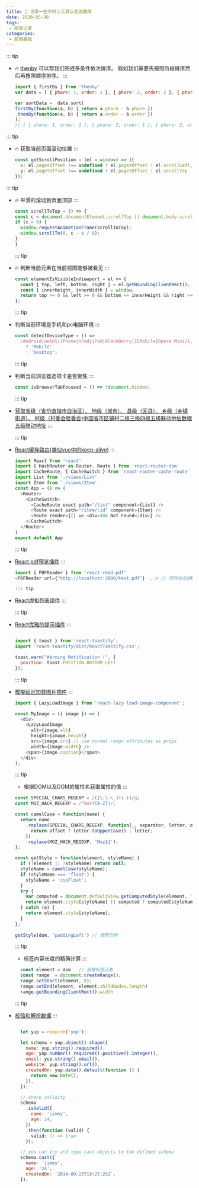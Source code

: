 ```yaml
---
title: 📝 记录一些平时小工具以及函数库
date: 2020-05-30
tags:
 - 随笔记录
categories:
 - 前端基础
---
```



::: tip
- 🔥 [thenby](https://www.npmjs.com/package/thenby) 可以帮我们完成多条件依次排序。
  假如我们需要先按照阶段排序然后再按照顺序排序。
:::

  ```js
  import { firstBy } from 'thenby'
  var data = [ { phare: 1, order: 1 }, { phare: 2, order: 2 }, { phare: 2, order: 1 } ];
  
  var sortData =  data.sort(
  firstBy(function(a, b) { return a.phare - b.phare })
  .thenBy(function(a, b) { return a.order - b.order })
  ); 
  // [ { phare: 1, order: 1 }, { phare: 2, order: 1 }, { phare: 2, order: 2 } ];
  ```
::: tip
- 🔥 获取当前页面滚动位置
:::

  ```js
  const getScrollPosition = (el = window) => ({
    x: el.pageXOffset !== undefined ? el.pageXOffset : el.scrollLeft,
    y: el.pageYOffset !== undefined ? el.pageYOffset : el.scrollTop
  });
  ```
 ::: tip 
- 🔥 平滑的滚动到页面顶部
 ::: 
  ```js
  const scrollToTop = () => {
  const c = document.documentElement.scrollTop || document.body.scrollTop;
  if (c > 0) {
    window.requestAnimationFrame(scrollToTop);
    window.scrollTo(0, c - c / 8);
  }
  }
  ```
   ::: tip 
- 🔥 判断当前元素在当前视图能够被看见
   :::
  ```js
  const elementIsVisibleInViewport = el => {
    const { top, left, bottom, right } = el.getBoundingClientRect();
    const { innerHeight, innerWidth } = window;
    return top >= 0 && left >= 0 && bottom <= innerHeight && right <= innerWidth;
  };
  ```
  ::: tip 
- 判断当前环境是手机和pc电脑环境
  :::

  ```js
  const detectDeviceType = () =>
    /Android|webOS|iPhone|iPad|iPod|BlackBerry|IEMobile|Opera Mini/i.test(navigator.userAgent)
      ? 'Mobile'
      : 'Desktop';
  ```
  ::: tip
- 判断当前浏览器选项卡是否聚焦
  ::: 
  ```js
  const isBrowserTabFocused = () => !document.hidden;
  ```  

  ::: tip
- [获取省级（省份直辖市自治区）、 地级（城市）、 县级（区县）、 乡级（乡镇街道）、 村级（村委会居委会)中国省市区镇村二级三级四级五级联动地址数据五级联动地址](https://github.com/modood/Administrative-divisions-of-China)
  ::: 


  ::: tip
- [React缓存路由(类似vue中的keep-alive)](https://github.com/CJY0208/react-router-cache-route)
  :::

  ```js
  import React from 'react'
  import { HashRouter as Router, Route } from 'react-router-dom'
  import CacheRoute, { CacheSwitch } from 'react-router-cache-route'
  import List from './views/List'
  import Item from './views/Item'
  const App = () => (
    <Router>
      <CacheSwitch>
        <CacheRoute exact path="/list" component={List} />
        <Route exact path="/item/:id" component={Item} />
        <Route render={() => <div>404 Not Found</div>} />
      </CacheSwitch>
    </Router>
  )
  export default App
  ```
  ::: tip
- [React pdf预览插件](https://github.com/forthealllight/react-read-pdf)
  :::
  
  ```js
  import { PDFReader } from 'react-read-pdf'
  <PDFReader url={"http://localhost:3000/test.pdf"} ...> // 同时也支持base64
  ```

    ```
  ::: tip
- [React虚拟列表组件](https://github.com/bvaughn/react-virtualized)
  :::

  ::: tip
- [React优雅的提示插件](https://github.com/fkhadra/react-toastify)
  :::

  ```js

  import { toast } from 'react-toastify';
  import 'react-toastify/dist/ReactToastify.css';

  toast.warn("Warning Notification !", {
    position: toast.POSITION.BOTTOM_LEFT
  });

  ```

  ::: tip
- [模糊延迟加载图片插件](https://github.com/Aljullu/react-lazy-load-image-component)
  :::

  ```js
  import { LazyLoadImage } from 'react-lazy-load-image-component';

  const MyImage = ({ image }) => (
    <div>
      <LazyLoadImage
        alt={image.alt}
        height={image.height}
        src={image.src} // use normal <img> attributes as props
        width={image.width} />
      <span>{image.caption}</span>
    </div>
  );
  ```

  ::: tip
  -   根据DOM以及DOM的属性名获取属性的值
  :::

  ```js
  const SPECIAL_CHARS_REGEXP = /([\:\-\_]+(.))/g;
  const MOZ_HACK_REGEXP = /^moz([A-Z])/;

  const camelCase = function(name) {
    return name
      .replace(SPECIAL_CHARS_REGEXP, function(_, separator, letter, offset) {
        return offset ? letter.toUpperCase() : letter;
      })
      .replace(MOZ_HACK_REGEXP, 'Moz$1');
  };

  const getStyle = function(element, styleName) {
    if (!element || !styleName) return null;
    styleName = camelCase(styleName);
    if (styleName === 'float') {
      styleName = 'cssFloat';
    }
    try {
      var computed = document.defaultView.getComputedStyle(element, '');
      return element.style[styleName] || computed ? computed[styleName] : null;
    } catch (e) {
      return element.style[styleName];
    }
  };
 
  getStyle(dom, 'paddingLeft') // 使用示例
  ```

  ::: tip
   - 标签内容长度的精确计算
  :::

  ```js
    const element = dom   // 获取标签元素
    const range  = document.createRange();
    range.setStart(element, 0);
    range.setEnd(element, element.childNodes.length)
    range.getBoundingClientRect().width  
  ```

  ::: tip
- [校验和解析数据](https://github.com/jquense/yup)
  :::

  ```js

    let yup = require('yup');

    let schema = yup.object().shape({
      name: yup.string().required(),
      age: yup.number().required().positive().integer(),
      email: yup.string().email(),
      website: yup.string().url(),
      createdOn: yup.date().default(function () {
        return new Date();
      }),
    });

    // check validity
    schema
      .isValid({
        name: 'jimmy',
        age: 24,
      })
      .then(function (valid) {
        valid; // => true
      });

    // you can try and type cast objects to the defined schema
    schema.cast({
      name: 'jimmy',
      age: '24',
      createdOn: '2014-09-23T19:25:25Z',
    });
  ```